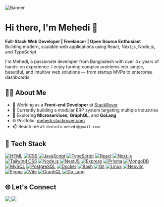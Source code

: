 ![Banner](https://media.licdn.com/dms/image/v2/D5616AQH-ZNs_xLhvrA/profile-displaybackgroundimage-shrink_350_1400/B56Zfpt5L3HEAg-/0/1751972817096?e=1757548800&v=beta&t=JoXr94bNBnEjL8wiX9Be9cm4VjgUd36fZXkLdHozdq4)

<h1 align="left">Hi there, I'm Mehedi 👋</h1>

<p align="left">
  <b>Full-Stack Web Developer | Freelancer | Open Source Enthusiast</b>  </br>
Building modern, scalable web applications using React, Next.js, Node.js, and TypeScript.</br>

I'm Mehedi, a passionate developer from Bangladesh with over 4+ years of hands-on experience. I enjoy turning complex problems into simple, beautiful, and intuitive web solutions — from startup MVPs to enterprise dashboards.

</p>

## 🧑‍💻 About Me

- 🔭 Working as a **Front-end Developer** at [StackRover](https://stackrover.com)
- 🧠 Currently building a modular ERP system targeting multiple industries
- 🌱 Exploring **Microservices**, **GraphQL**, and **GoLang**
- 🌐 Portfolio: [mehedi.stackrover.com](https://mehedi.stackrover.com)
- 📫 Reach me at: `devinfo.mehedi@gmail.com`

## 🚀 Tech Stack

<p align="left">
  <a href="https://developer.mozilla.org/docs/Web/HTML" target="_blank"><img src="https://skillicons.dev/icons?i=html" alt="HTML" /></a>
  <a href="https://developer.mozilla.org/docs/Web/CSS" target="_blank"><img src="https://skillicons.dev/icons?i=css" alt="CSS" /></a>
  <a href="https://developer.mozilla.org/docs/Web/JavaScript" target="_blank"><img src="https://skillicons.dev/icons?i=js" alt="JavaScript" /></a>
  <a href="https://www.typescriptlang.org/" target="_blank"><img src="https://skillicons.dev/icons?i=ts" alt="TypeScript" /></a>
  <a href="https://reactjs.org/" target="_blank"><img src="https://skillicons.dev/icons?i=react" alt="React" /></a>
  <a href="https://nextjs.org/" target="_blank"><img src="https://skillicons.dev/icons?i=nextjs" alt="Next.js" /></a>
  <a href="https://tailwindcss.com/" target="_blank"><img src="https://skillicons.dev/icons?i=tailwind" alt="Tailwind CSS" /></a>
  <a href="https://nodejs.org/" target="_blank"><img src="https://skillicons.dev/icons?i=nodejs" alt="Node.js" /></a>
  <a href="https://nestjs.com/" target="_blank"><img src="https://skillicons.dev/icons?i=nestjs" alt="NestJS" /></a>
  <a href="https://expressjs.com/" target="_blank"><img src="https://skillicons.dev/icons?i=express" alt="Express" /></a>
  <a href="https://www.prisma.io/" target="_blank"><img src="https://skillicons.dev/icons?i=prisma" alt="Prisma" /></a>
  <a href="https://www.mongodb.com/" target="_blank"><img src="https://skillicons.dev/icons?i=mongodb" alt="MongoDB" /></a>
  <a href="https://www.mysql.com/" target="_blank"><img src="https://skillicons.dev/icons?i=mysql" alt="MySQL" /></a>
  <a href="https://www.postgresql.org/" target="_blank"><img src="https://skillicons.dev/icons?i=postgres" alt="PostgreSQL" /></a>
  <a href="https://www.docker.com/" target="_blank"><img src="https://skillicons.dev/icons?i=docker" alt="Docker" /></a>
  <a href="https://www.gnu.org/software/bash/" target="_blank"><img src="https://skillicons.dev/icons?i=bash" alt="Bash" /></a>
  <a href="https://git-scm.com/" target="_blank"><img src="https://skillicons.dev/icons?i=git" alt="Git" /></a>
  <a href="https://www.linux.org/" target="_blank"><img src="https://skillicons.dev/icons?i=linux&theme=light" alt="Linux" /></a>
  <a href="https://neovim.io/" target="_blank"><img src="https://skillicons.dev/icons?i=neovim" alt="Neovim" /></a>
  <a href="https://figma.com/" target="_blank"><img src="https://skillicons.dev/icons?i=figma" alt="Figma" /></a>
  <a href="https://vitejs.dev/" target="_blank"><img src="https://skillicons.dev/icons?i=vite" alt="Vite" /></a>
  <a href="https://graphql.org/" target="_blank"><img src="https://skillicons.dev/icons?i=graphql" alt="GraphQL" /></a>
  <a href="https://go.dev/" target="_blank"><img src="https://skillicons.dev/icons?i=go" alt="Go Lang" /></a>
</p>

## 🌐 Let's Connect

<p align="left">
  <a href="https://www.linkedin.com/in/mehedihasan-hr/">
    <img src="https://img.shields.io/badge/LinkedIn-0077B5?style=for-the-badge&logo=linkedin&logoColor=white"/>
  </a>  
  <a href="mailto:devinfo.mehedi@gmail.com">
    <img src="https://img.shields.io/badge/Email-D14836?style=for-the-badge&logo=gmail&logoColor=white"/>
  </a>
</p>




